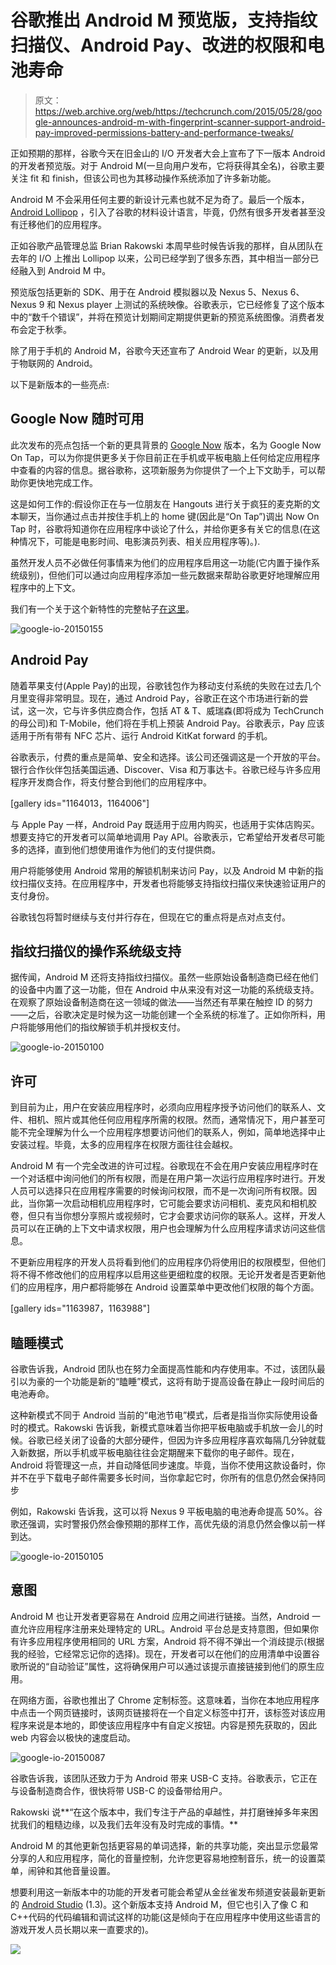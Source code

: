 # 谷歌推出 Android M 预览版，支持指纹扫描仪、Android Pay、改进的权限和电池寿命 

> 原文：<https://web.archive.org/web/https://techcrunch.com/2015/05/28/google-announces-android-m-with-fingerprint-scanner-support-android-pay-improved-permissions-battery-and-performance-tweaks/>

正如预期的那样，谷歌今天在旧金山的 I/O 开发者大会上宣布了下一版本 Android 的开发者预览版。对于 Android M(一旦向用户发布，它将获得其全名)，谷歌主要关注 fit 和 finish，但该公司也为其移动操作系统添加了许多新功能。

Android M 不会采用任何主要的新设计元素也就不足为奇了。最后一个版本， [Android Lollipop](https://web.archive.org/web/20230131040433/https://techcrunch.com/2014/11/12/android-5-0-lollipop-review-2/) ，引入了谷歌的材料设计语言，毕竟，仍然有很多开发者甚至没有迁移他们的应用程序。

正如谷歌产品管理总监 Brian Rakowski 本周早些时候告诉我的那样，自从团队在去年的 I/O 上推出 Lollipop 以来，公司已经学到了很多东西，其中相当一部分已经融入到 Android M 中。

预览版包括更新的 SDK、用于在 Android 模拟器以及 Nexus 5、Nexus 6、Nexus 9 和 Nexus player 上测试的系统映像。谷歌表示，它已经修复了这个版本中的“数千个错误”，并将在预览计划期间定期提供更新的预览系统图像。消费者发布会定于秋季。

除了用于手机的 Android M，谷歌今天还宣布了 Android Wear 的更新，以及用于物联网的 Android。

以下是新版本的一些亮点:

## Google Now 随时可用

此次发布的亮点包括一个新的更具背景的 [Google Now](https://web.archive.org/web/20230131040433/https://www.google.com/landing/now/) 版本，名为 Google Now On Tap，可以为你提供更多关于你目前正在手机或平板电脑上任何给定应用程序中查看的内容的信息。据谷歌称，这项新服务为你提供了一个上下文助手，可以帮助你更快地完成工作。

这是如何工作的:假设你正在与一位朋友在 Hangouts 进行关于疯狂的麦克斯的文本聊天，当你通过点击并按住手机上的 home 键(因此是“On Tap”)调出 Now On Tap 时，谷歌将知道你在应用程序中谈论了什么，并给你更多有关它的信息(在这种情况下，可能是电影时间、电影演员列表、相关应用程序等)。).

虽然开发人员不必做任何事情来为他们的应用程序启用这一功能(它内置于操作系统级别)，但他们可以通过向应用程序添加一些元数据来帮助谷歌更好地理解应用程序中的上下文。

我们有一个关于这个新特性的完整帖子[在这里](https://web.archive.org/web/20230131040433/http://wp.me/p1FaB8-4Sjh)。

![google-io-20150155](img/22275f694ed374ab82c19a59d3805eba.png)

## Android Pay

随着苹果支付(Apple Pay)的出现，谷歌钱包作为移动支付系统的失败在过去几个月里变得非常明显。现在，通过 Android Pay，谷歌正在这个市场进行新的尝试，这一次，它与许多供应商合作，包括 AT & T、威瑞森(即将成为 TechCrunch 的母公司)和 T-Mobile，他们将在手机上预装 Android Pay。谷歌表示，Pay 应该适用于所有带有 NFC 芯片、运行 Android KitKat forward 的手机。

谷歌表示，付费的重点是简单、安全和选择。该公司还强调这是一个开放的平台。银行合作伙伴包括美国运通、Discover、Visa 和万事达卡。谷歌已经与许多应用程序开发商合作，将支付整合到他们的应用程序中。

[gallery ids="1164013，1164006"]

与 Apple Pay 一样，Android Pay 既适用于应用内购买，也适用于实体店购买。想要支持它的开发者可以简单地调用 Pay API。谷歌表示，它希望给开发者尽可能多的选择，直到他们想使用谁作为他们的支付提供商。

用户将能够使用 Android 常用的解锁机制来访问 Pay，以及 Android M 中新的指纹扫描仪支持。在应用程序中，开发者也将能够支持指纹扫描仪来快速验证用户的支付身份。

谷歌钱包将暂时继续与支付并行存在，但现在它的重点将是点对点支付。

## 指纹扫描仪的操作系统级支持

据传闻，Android M 还将支持指纹扫描仪。虽然一些原始设备制造商已经在他们的设备中内置了这一功能，但在 Android 中从来没有对这一功能的系统级支持。在观察了原始设备制造商在这一领域的做法——当然还有苹果在触控 ID 的努力——之后，谷歌决定是时候为这一功能创建一个全系统的标准了。正如你所料，用户将能够用他们的指纹解锁手机并授权支付。

![google-io-20150100](img/6d01c3ac3a467049c1bc5c396dd5fd9b.png)

## 许可

到目前为止，用户在安装应用程序时，必须向应用程序授予访问他们的联系人、文件、相机、照片或其他任何应用程序所需的权限。然而，通常情况下，用户甚至可能不完全理解为什么一个应用程序想要访问他们的联系人，例如，简单地选择中止安装过程。毕竟，太多的应用程序在权限方面往往会越权。

Android M 有一个完全改进的许可过程。谷歌现在不会在用户安装应用程序时在一个对话框中询问他们的所有权限，而是在用户第一次运行应用程序时进行。开发人员可以选择只在应用程序需要的时候询问权限，而不是一次询问所有权限。因此，当你第一次启动相机应用程序时，它可能会要求访问相机、麦克风和相机胶卷，但只有当你想分享照片或视频时，它才会要求访问你的联系人。这样，开发人员可以在正确的上下文中请求权限，用户也会理解为什么应用程序请求访问这些信息。

不更新应用程序的开发人员将看到他们的应用程序仍将使用旧的权限模型，但他们将不得不修改他们的应用程序以启用这些更细粒度的权限。无论开发者是否更新他们的应用程序，用户都将能够在 Android 设置菜单中更改他们权限的每个方面。

[gallery ids="1163987，1163988"]

## 瞌睡模式

谷歌告诉我，Android 团队也在努力全面提高性能和内存使用率。不过，该团队最引以为豪的一个功能是新的“瞌睡”模式，这将有助于提高设备在静止一段时间后的电池寿命。

这种新模式不同于 Android 当前的“电池节电”模式，后者是指当你实际使用设备时的模式。Rakowski 告诉我，新模式意味着当你把平板电脑或手机放一会儿的时候。谷歌已经关闭了设备的大部分硬件，但因为许多应用程序喜欢每隔几分钟就载入新数据，所以手机或平板电脑往往会定期醒来下载你的电子邮件。现在，Android 将管理这一点，并自动降低同步速度。毕竟，当你不使用这款设备时，你并不在乎下载电子邮件需要多长时间，当你拿起它时，你所有的信息仍然会保持同步

例如，Rakowski 告诉我，这可以将 Nexus 9 平板电脑的电池寿命提高 50%。谷歌还强调，实时警报仍然会像预期的那样工作，高优先级的消息仍然会像以前一样到达。

![google-io-20150105](img/4931fa72a4c0f0cd973f043fcc5af561.png)

## 意图

Android M 也让开发者更容易在 Android 应用之间进行链接。当然，Android 一直允许应用程序注册来处理特定的 URL。Android 平台总是支持意图，但如果你有许多应用程序使用相同的 URL 方案，Android 将不得不弹出一个消歧提示(根据我的经验，它经常忘记你的选择)。现在，开发者可以在他们的应用清单中设置谷歌所说的“自动验证”属性，这将确保用户可以通过该提示直接链接到他们的原生应用。

在网络方面，谷歌也推出了 Chrome 定制标签。这意味着，当你在本地应用程序中点击一个网页链接时，该网页链接将在一个自定义标签中打开，该标签对该应用程序来说是本地的，即使该应用程序中有自定义按钮。内容是预先获取的，因此 web 内容会以极快的速度启动。

![google-io-20150087](img/c97cd02f3fa18a1b5e191ef0cf8dd988.png)

谷歌告诉我，该团队还致力于为 Android 带来 USB-C 支持。谷歌表示，它正在与设备制造商合作，很快将带 USB-C 的设备带给用户。

Rakowski 说**“在这个版本中，我们专注于产品的卓越性，并打磨锉掉多年来困扰我们的粗糙边缘，以及我们去年没有及时完成的事情。**

Android M 的其他更新包括更容易的单词选择，新的共享功能，突出显示您最常分享的人和应用程序，简化的音量控制，允许您更容易地控制音乐，统一的设置菜单，闹钟和其他音量设置。

想要利用这一新版本中的功能的开发者可能会希望从金丝雀发布频道安装最新更新的 [Android Studio](https://web.archive.org/web/20230131040433/https://developer.android.com/sdk/index.html) (1.3)。这个新版本支持 Android M，但它也引入了像 C 和 C++代码的代码编辑和调试这样的功能(这是倾向于在应用程序中使用这些语言的游戏开发人员长期以来一直要求的)。

[![](img/42dc67c75a97e608fecdadd3bc6b42f5.png)](https://web.archive.org/web/20230131040433/https://techcrunch.com/tag/io2015/)